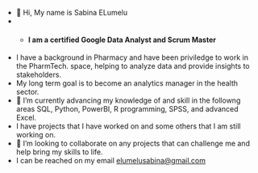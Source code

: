 - 👋 Hi, My name is Sabina ELumelu
- - #### **I am a certified Google Data Analyst and Scrum Master**
- I have a background in Pharmacy and have been priviledge to work in the PharmTech. space, helping to analyze data and provide insights to stakeholders.
- My long term goal is to become an analytics manager in the health sector.
- 🌱 I’m currently advancing my knowledge of and skill in the followng areas SQL, Python, PowerBI, R programming, SPSS, and advanced Excel.
- I have projects that I have worked on and some others that I am still working on.
- 💞️ I’m looking to collaborate on any projects that can challenge me and help bring my skills to life.
- I can be reached on my email elumelusabina@gmail.com

<!---
Encyclobinafix/Encyclobinafix is a ✨ special ✨ repository because its `README.md` (this file) appears on your GitHub profile.
You can click the Preview link to take a look at your changes.
--->
